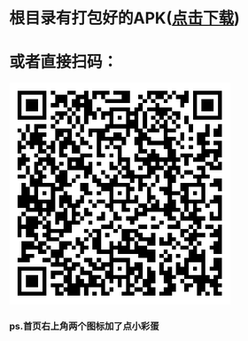 # 根目录有打包好的APK([点击下载](https://raw.githubusercontent.com/ArchangelXu/hp-app/master/app-release.apk))

# 或者直接扫码：

![qr_code](https://raw.githubusercontent.com/ArchangelXu/hp-app/master/apk_url.png)

### ps.首页右上角两个图标加了点小彩蛋

